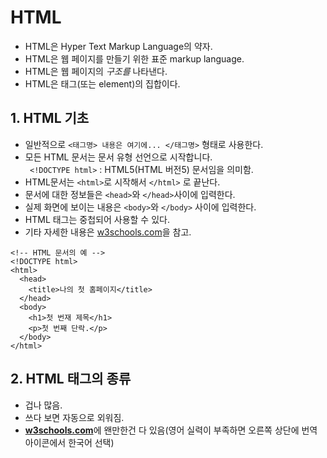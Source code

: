 # HTML
- HTML은 Hyper Text Markup Language의 약자.
- HTML은 웹 페이지를 만들기 위한 표준 markup language.
- HTML은 웹 페이지의 *구조를* 나타낸다.
- HTML은 태그(또는 element)의 집합이다.


## 1. HTML 기초

- 일반적으로 ```<태그명> 내용은 여기에... </태그명>``` 형태로 사용한다.
- 모든 HTML 문서는 문서 유형 선언으로 시작합니다.   
``` <!DOCTYPE html>``` : HTML5(HTML 버전5) 문서임을 의미함. 
- HTML문서는 ```<html>```로 시작해서 ```</html>``` 로 끝난다.
- 문서에 대한 정보들은 ```<head>```와 ```</head>```사이에 입력한다.
- 실제 화면에 보이는 내용은 ```<body>```와 ```</body>``` 사이에 입력한다.
- HTML 태그는 중첩되어 사용할 수 있다. 
- 기타 자세한 내용은 [w3schools.com](https://www.w3schools.com/html)을 참고.
```
<!-- HTML 문서의 예 -->
<!DOCTYPE html>  
<html>
  <head>
    <title>나의 첫 홈페이지</title>
  </head>
  <body>
    <h1>첫 번재 제목</h1>
    <p>첫 번째 단락.</p>
  </body>
</html>
```
## 2. HTML 태그의 종류   
- 겁나 많음.
- 쓰다 보면 자동으로 외워짐.
- [**w3schools.com**](https://www.w3schools.com/tags/default.asp)에 왠만한건 다 있음(영어 실력이 부족하면 오른쪽 상단에 번역 아이콘에서 한국어 선택)
